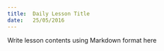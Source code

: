 ```yaml
---
title:  Daily Lesson Title
date:   25/05/2016
---
```


Write lesson contents using Markdown format here